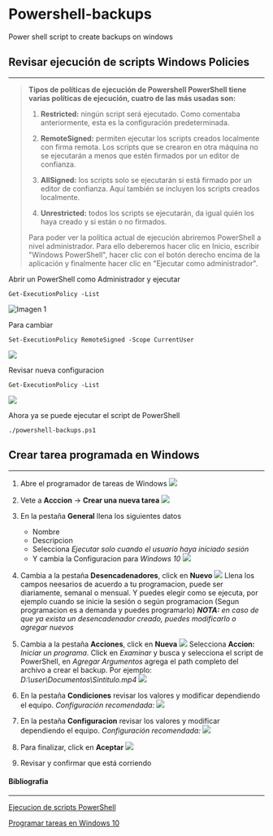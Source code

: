 # Powershell-backups
 Power shell script to create backups on windows
## Revisar ejecución de scripts **Windows Policies** 
---

>**Tipos de políticas de ejecución de Powershell
PowerShell tiene varias políticas de ejecución, cuatro de las más usadas son:** 
>
>1. **Restricted:** ningún script será ejecutado. Como comentaba anteriormente, esta es la configuración predeterminada.
>
>2. **RemoteSigned:** permiten ejecutar los scripts creados localmente con firma remota. Los scripts que se crearon en otra máquina no se ejecutarán a menos que estén firmados por un editor de confianza.
>
>3. **AllSigned:** los scripts solo se ejecutarán si está firmado por un editor de confianza. Aquí también se incluyen los scripts creados localmente.
>
>4. **Unrestricted:** todos los scripts se ejecutarán, da igual quién los haya creado y si están o no firmados. 
>
>Para poder ver la política actual de ejecución abriremos PowerShell a nivel administrador. Para ello deberemos hacer clic en Inicio, escribir "Windows PowerShell", hacer clic con el botón derecho encima de la aplicación y finalmente hacer clic en "Ejecutar como administrador".


Abrir un PowerShell como Administrador y ejecutar
~~~
Get-ExecutionPolicy -List 
~~~
![Imagen 1](images/image1.png)

Para cambiar
~~~
Set-ExecutionPolicy RemoteSigned -Scope CurrentUser ​
~~~
![](images/image2.png)

Revisar nueva configuracion
~~~
Get-ExecutionPolicy -List ​
~~~
![](images/image3.png)

Ahora ya se puede ejecutar el script de PowerShell
~~~
./powershell-backups.ps1
~~~

## Crear tarea programada en Windows
---
1. Abre el programador de tareas de Windows
![](images/image4.png)
2. Vete a **Acccion** -> **Crear una nueva tarea**
![](images/image5.png)
3. En la pestaña **General** llena los siguientes datos
    - Nombre
    - Descripcion
    - Selecciona *Ejecutar solo cuando el usuario haya iniciado sesión*
    - Y cambia la Configuracion para *Windows 10*
![](images/image6.png)
4. Cambia a la pestaña **Desencadenadores**, click en **Nuevo**
![](images/image7.png)
Llena los campos neesarios de acuerdo a tu programacion, puede ser diariamente, semanal o mensual. Y puedes elegir como se ejecuta, por ejemplo cuando se inicie la sesión o según programacion (Segun programacion es a demanda y puedes programarlo) 
***NOTA:** en caso de que ya exista un desencadenador creado, puedes modificarlo o agregar nuevos*

5. Cambia a la pestaña **Acciones**, click en **Nueva**
![](images/image9.png)
Selecciona **Accion:** *Iniciar un programa*.
Click en *Examinar* y busca y selecciona el script de PowerShell, en *Agregar Argumentos* agrega el path completo del archivo a crear el backup. Por ejemplo:
*D:\user\Documentos\Sintitulo.mp4*
![](images/image10.png)

6. En la pestaña **Condiciones** revisar los valores y modificar dependiendo el equipo. *Configuración recomendada:*
![](images/image11.png)

7. En la pestaña **Configuracion**  revisar los valores y modificar dependiendo el equipo. *Configuración recomendada:*
![](images/image12.png)

8. Para finalizar, click en **Aceptar**
![](images/image13.png)

9. Revisar y confirmar que está corriendo


#### Bibliografia
---
[Ejecucion de scripts PowerShell](https://www.cdmon.com/es/blog/la-ejecucion-de-scripts-esta-deshabilitada-en-este-sistema-te-contamos-como-actuar)

[Programar tareas en Windows 10](https://www.genbeta.com/paso-a-paso/como-programar-tareas-en-windows-10)